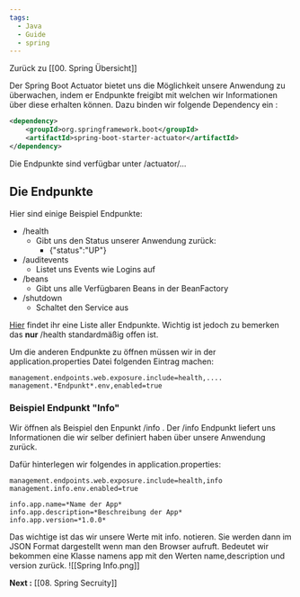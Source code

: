 ```yaml
---
tags:
  - Java
  - Guide
  - spring
---
```

Zurück zu [[00. Spring Übersicht]]

Der Spring Boot Actuator bietet uns die Möglichkeit unsere Anwendung zu überwachen, indem er Endpunkte freigibt mit welchen wir Informationen über diese erhalten können. 
Dazu binden wir folgende Dependency ein :

```xml
<dependency>  
	<groupId>org.springframework.boot</groupId>  
	<artifactId>spring-boot-starter-actuator</artifactId>  
</dependency>
```

Die Endpunkte sind verfügbar unter /actuator/...

## Die Endpunkte

Hier sind einige Beispiel Endpunkte:

- /health
	- Gibt uns den Status unserer Anwendung zurück:
		- {"status":"UP"}
- /auditevents
	- Listet uns Events wie Logins auf
- /beans
	- Gibt uns alle Verfügbaren Beans in der BeanFactory
- /shutdown
	- Schaltet den Service aus

[Hier](https://docs.spring.io/spring-boot/docs/current/reference/htmlsingle/#production-ready-endpoints) findet ihr eine Liste aller Endpunkte. Wichtig ist jedoch zu bemerken das **nur** /health standardmäßig offen ist.

Um die anderen Endpunkte zu öffnen müssen wir in der application.properties Datei folgenden Eintrag machen:
```properties
management.endpoints.web.exposure.include=health,....
management.*Endpunkt*.env,enabled=true
```


### Beispiel Endpunkt "Info"

Wir öffnen als Beispiel den Enpunkt /info . Der /info Endpunkt liefert uns Informationen die wir selber definiert haben über unsere Anwendung zurück.

Dafür hinterlegen wir folgendes in application.properties:
```properties
management.endpoints.web.exposure.include=health,info
management.info.env.enabled=true

info.app.name=*Name der App*
info.app.description=*Beschreibung der App*
info.app.version=*1.0.0*
```

Das wichtige ist das wir unsere Werte mit info. notieren. Sie werden dann im JSON Format dargestellt wenn man den Browser aufruft. Bedeutet wir bekommen eine Klasse namens app mit den Werten name,description und version zurück.
![[Spring Info.png]]

**Next :** [[08. Spring Secruity]]